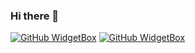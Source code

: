 ### Hi there 👋

[![GitHub WidgetBox](https://github-widgetbox.vercel.app/api/profile?username=thanaporn0&data=followers,repositories,stars,commits&theme=carbon)](https://github.com/Jurredr/github-widgetbox)
[![GitHub WidgetBox](https://github-widgetbox.vercel.app/api/skills?languages=js,html,css,c&includeNames=true)](https://github.com/Jurredr/github-widgetbox)
<!--
**thanaporn0/thanaporn0** is a ✨ _special_ ✨ repository because its `README.md` (this file) appears on your GitHub profile.

Here are some ideas to get you started:

- 🔭 I’m currently working on ...
- 🌱 I’m currently learning ...
- 👯 I’m looking to collaborate on ...
- 🤔 I’m looking for help with ...
- 💬 Ask me about ...
- 📫 How to reach me: ...
- 😄 Pronouns: ...
- ⚡ Fun fact: ...
-->
